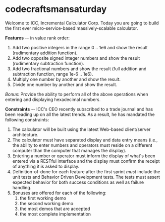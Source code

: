 # codecraftsmansaturday

Welcome to ICC, Incremental Calculator Corp.  Today you are going to build the first ever micro-service-based massively-scalable calculator.

__Features__ -- in value rank order:

1. Add two positive integers in the range 0 .. 1e6 and show the result (rudimentary addition function).
2. Add two opposite signed integer numbers and show the result (rudimentary subtraction function).
3. Add two fractional numbers and show the result (full addition and subtraction function, range 1e-6 .. 1e6).
4. Multiply one number by another and show the result.
5. Divide one number by another and show the result.

*Bonus*: Provide the ability to perform all of the above operations when entering and displaying hexadecimal numbers.

__Constraints__ -- ICC's CEO recently subscribed to a trade journal and has been reading up on all the latest trends.  As a result, he has mandated the following constraints:

1. The calculator will be built using the latest Web-based client/server architecture.
2. The calculator must have separated display and data entry means (i.e., the ability to enter numbers and operators must reside on a different computer than the computer that manages the display).
3. Entering a number or operator must inform the display of what's been entered via a RESTful interface and the display must confirm the receipt of anything it is asked to display.
4. Definition-of-done for each feature after the first sprint _must_ include the unit tests and Behavior Driven Development tests.  The tests must assert expected behavior for both success conditions as well as failure handling.
5. Bonuses are offered for each of the following:
    1. the first working demo
    2. the second working demo
    3. the most demos that are accepted
    4. the most complete implementation


